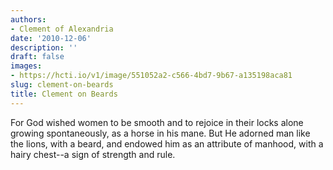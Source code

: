 ```yaml
---
authors:
- Clement of Alexandria
date: '2010-12-06'
description: ''
draft: false
images:
- https://hcti.io/v1/image/551052a2-c566-4bd7-9b67-a135198aca81
slug: clement-on-beards
title: Clement on Beards
---
```


For God wished women to be smooth and to rejoice in their locks alone growing spontaneously, as a horse in his mane. But He adorned man like the lions, with a beard, and endowed him as an attribute of manhood, with a hairy chest--a sign of strength and rule.